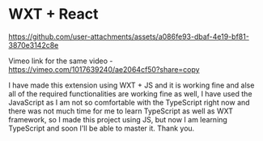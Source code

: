 # WXT + React


https://github.com/user-attachments/assets/a086fe93-dbaf-4e19-bf81-3870e3142c8e


Vimeo link for the same video - https://vimeo.com/1017639240/ae2064cf50?share=copy


I have made this extension using WXT + JS and it is working fine and alse all of the required functionalities are working fine as well, 
I have used the JavaScript as I am not so comfortable with the TypeScript right now and there was not much time for me to learn TypeScript as well as WXT framework, so I made this project using JS, but now I am learning TypeScript and soon I'll be able to master it. 
Thank you.

